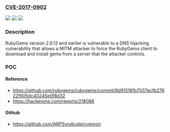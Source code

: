 ### [CVE-2017-0902](https://cve.mitre.org/cgi-bin/cvename.cgi?name=CVE-2017-0902)
![](https://img.shields.io/static/v1?label=Product&message=RubyGems&color=blue)
![](https://img.shields.io/static/v1?label=Version&message=Versions%20before%202.6.13%20&color=brightgreen)
![](https://img.shields.io/static/v1?label=Vulnerability&message=Reliance%20on%20Reverse%20DNS%20Resolution%20for%20a%20Security-Critical%20Action%20(CWE-350)&color=brightgreen)

### Description

RubyGems version 2.6.12 and earlier is vulnerable to a DNS hijacking vulnerability that allows a MITM attacker to force the RubyGems client to download and install gems from a server that the attacker controls.

### POC

#### Reference
- https://github.com/rubygems/rubygems/commit/8d91516fb7037ecfb27622f605dc40245e0f8d32
- https://hackerone.com/reports/218088

#### Github
- https://github.com/ARPSyndicate/cvemon

